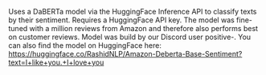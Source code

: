 Uses a DaBERTa model via the HuggingFace Inference API to classify texts by their sentiment. Requires a HuggingFace API key. The model was fine-tuned with a million reviews from Amazon and therefore also performs best on customer reviews. Model was build by our Discord user positive-. You can also find the model on HuggingFace here: https://huggingface.co/RashidNLP/Amazon-Deberta-Base-Sentiment?text=I+like+you.+I+love+you